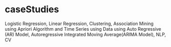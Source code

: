 # caseStudies
Logistic Regression, Linear Regression, Clustering, Association Mining using Apriori Algorithm and Time Series using Data using Auto Regressive (AR) Model, Autoregressive Integrated Moving Average(ARIMA Model), NLP, CV
